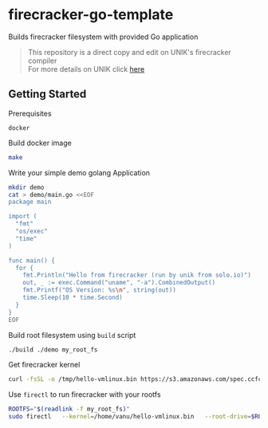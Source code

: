 # firecracker-go-template
Builds firecracker filesystem with provided Go application   
   
> This repository is a direct copy and edit on UNIK's firecracker compiler  
> For more details on UNIK click [here](https://github.com/solo-io/unik)  
  
  
## Getting Started
   
Prerequisites
```text
docker
```
   
Build docker image
```bash
make
```
   
Write your simple demo golang Application
```bash
mkdir demo
cat > demo/main.go <<EOF
package main

import (
  "fmt"
  "os/exec"
  "time"
)

func main() {
  for {
    fmt.Println("Hello from firecracker (run by unik from solo.io)")
    out, _ := exec.Command("uname", "-a").CombinedOutput()
    fmt.Printf("OS Version: %s\n", string(out))
    time.Sleep(10 * time.Second)
  }
}
EOF
```
    
Build root filesystem using `build` script
```bash
./build ./demo my_root_fs
```
   
Get firecracker kernel
```bash
curl -fsSL -o /tmp/hello-vmlinux.bin https://s3.amazonaws.com/spec.ccfc.min/img/hello/kernel/hello-vmlinux.bin
```
   
Use `firectl` to run firecracker with your rootfs
```bash
ROOTFS="$(readlink -f my_root_fs)"
sudo firectl   --kernel=/home/vanu/hello-vmlinux.bin   --root-drive=$ROOTFS   --kernel-opts="console=ttyS0 noapic reboot=k panic=1 pci=off nomodules rw"
```
